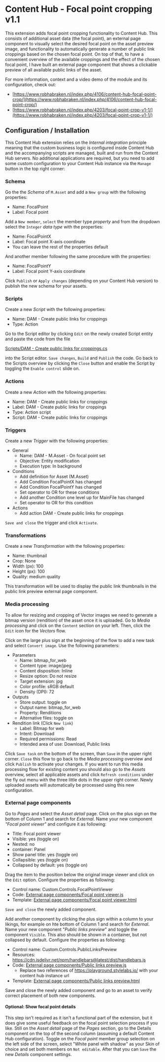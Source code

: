 # Content Hub - Focal point cropping v1.1

This extension adds focal point cropping functionality to Content Hub. This consists of additional asset data (the focal point), an external page component to visually select the desired focal point on the asset preview image, and functionality to automatically generate a number of public link croppings based on the chosen focal point. On top of that, to have a convenient overview of the available croppings and the effect of the chosen focal point, I have built an external page component that shows a clickable preview of all available public links of the asset.

For more information, context and a video demo of the module and its configuration, check out:

* [https://www.robhabraken.nl/index.php/4106/content-hub-focal-point-crop/](https://www.robhabraken.nl/index.php/4106/content-hub-focal-point-crop/)
* [https://www.robhabraken.nl/index.php/4203/focal-point-crop-v1-1/](https://www.robhabraken.nl/index.php/4203/focal-point-crop-v1-1/)

## Configuration / Installation

This Content Hub extension relies on the *Internal integration* principle meaning that the custom business logic is configured inside Content Hub and the accompanying scripts are managed, built and run from the Content Hub servers. No additional applications are required, but you need to add some custom configuration to your Content Hub instance via the `Manage` button in the top right corner:

### Schema

Go the the  *Schema* of `M.Asset` and add a `New group` with the following properties:

* Name: FocalPoint
* Label: Focal point

Add a `New member`, `select` the member type *property* and from the dropdown select the `Integer` *data type* with the properties:

* Name: FocalPointX
* Label: Focal point X-axis coordinate
* You can leave the rest of the properties default

And another member following the same procedure with the properties:

* Name: FocalPointY
* Label: Focal point Y-axis coordinate

Click `Publish` or `Apply changes` (depending on your Content Hub version) to publish the new schema for your assets.

### Scripts

Create a new *Script* with the following properties:

* Name: DAM - Create public links for croppings
* Type: Action

Go to the Script editor by clicking `Edit` on the newly created Script entity and paste the code from the file 

[Scripts/DAM - Create public links for croppings.cs](Scripts/DAM%20-%20Create%20public%20links%20for%20croppings.cs)

 into the Script editor. `Save changes`, `Build` and `Publish` the code. Go back to the Scripts overview by clicking the `Close` button and enable the Script by toggling the `Enable control` slide on.

### Actions

Create a new *Action* with the following properties:

* Name: DAM - Create public links for croppings
* Label: DAM - Create public links for croppings 
* Type: Action script
* Script: DAM - Create public links for croppings

### Triggers

Create a new *Trigger* with the following properties:

* General
  * Name: DAM - M.Asset - On focal point set
  * Objective: Entity modification
  * Execution type: In background
* Conditions
  * Add definition for Asset (M.Asset)
  * Add Condition FocalPointX has changed
  * Add Condition FocalPointY has changed
  * Set operator to OR for these conditions
  * Add another Condition one level up for MainFile has changed
  * Set operator to OR for this condition
* Actions
  * Add action DAM - Create public links for croppings

`Save and close` the trigger and click `Activate`.

### Transformations

Create a new *Transformation* with the following properties:

* Name: thumbnail
* Crop: None
* Width (px): 100
* Height (px): 100
* Quality: medium quality

This transformation will be used to display the public link thumbnails in the public link preview external page component.

### Media processing

To allow for resizing and cropping of Vector images we need to generate a bitmap version (rendition) of the asset once it is uploaded. Go to *Media processing* and click on the `Content` section on your left. Then, click the `Edit` icon for the *Vectors* flow.

Click on the large plus sign at the beginning of the flow to add a new task and select `Convert image`. Use the following parameters:

* Parameters
  * Name: bitmap_for_web
  * Content type: image/jpeg
  * Content disposition: Inline
  * Resize option: Do not resize
  * Target extension: jpg
  * Color profile: sRGB default
  * Density (DPI): 72
* Outputs
  * Store output: toggle on
  * Output name: bitmap_for_web
  * Property: Renditions
  * Alternative files: toggle on
* Rendition link (Click `New link`)
  * Label: Bitmap for web
  * Intent: Download
  * Required permissions: Read
  * Intended area of use: Download, Public links

Click `Save task` on the bottom of the screen, than `Save` in the upper right corner. `Close` this flow to go back to the *Media processing* overview and click `Publish` to activate your changes. If you want to run this media processing flow for existing content you should also go to the *Assets* overview, select all applicable assets and click `Refresh conditions` under the fly out menu with the three little dots in the upper right corner. Newly uploaded assets will automatically be processed using this new configuration.

### External page components

Go to *Pages* and select the *Asset detail* page. Click on the plus sign on the bottom of Column 1 and search for *External*. Name your new component *"Focal point viewer"* and configure it as following:

* Title: Focal point viewer
* Visible: yes (toggle on)
* Nested: no
* container: Panel
* Show panel title: yes (toggle on)
* Collapsible: yes (toggle on)
* Collapsed by default: yes (toggle on)

Drag the item to the position below the original image viewer and click on the `Edit` option. Configure the properties as following:

* Control name: Custom.Controls.FocalPointViewer
* Code: [External page components/Focal point viewer.js](External%20page%20components/Focal%20point%20viewer.js)
* Template: [External page components/Focal point viewer.html](External%20page%20components/Focal%20point%20viewer.html)

`Save and close` the newly added component.

Add another component by clicking the plus sign within a column to your likings, for example on hte bottom of Column 1 and search for *External*. Name your new component "*Public links preview*" and toggle the component `Visible`. This also should be shown in a container, but not collapsed by default. Configure the properties as following:

* Control name: Custom.Controls.PublicLinksPreview
* Resources: https://cdn.jsdelivr.net/npm/handlebars@latest/dist/handlebars.js
* Code: [External page components/Public links preview.js](External%20page%20components/Public%20links%20preview.js)
  * Replace two references of https://playground.stylelabs.io/ with your content hub instance url
* Template: [External page components/Public links preview.html](External%20page%20components/Public%20links%20preview.html)

Save and close the newly added component and go to an asset to verify correct placement of both new components.

#### Optional: Show focal point details

This step isn't required as it isn't a functional part of the extension, but it does give some useful feedback on the focal point selection process if you like. Still on the *Asset detail* page of the *Pages* section, go to the Details component on the top of the second column (assuming a default Content Hub configuration). Toggle on the *Focal point* member group selection on the left side of the screen, select "White panel with shadow" as your Skin of choice and set both members on `Not editable`. After that you can `Save` the new *Details* component settings.
